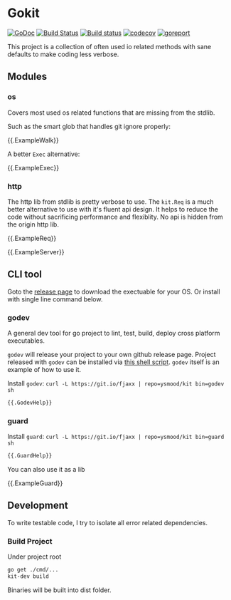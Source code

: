 # Gokit

[![GoDoc](https://godoc.org/github.com/ysmood/kit?status.svg)](http://godoc.org/github.com/ysmood/kit)
[![Build Status](https://travis-ci.org/ysmood/kit.svg?branch=master)](https://travis-ci.org/ysmood/kit)
[![Build status](https://ci.appveyor.com/api/projects/status/im4xdodkpfd5vvwg/branch/master?svg=true)](https://ci.appveyor.com/project/ysmood/kit/branch/master)
[![codecov](https://codecov.io/gh/ysmood/kit/branch/master/graph/badge.svg)](https://codecov.io/gh/ysmood/kit)
[![goreport](https://goreportcard.com/badge/github.com/ysmood/kit)](https://goreportcard.com/report/github.com/ysmood/kit)

This project is a collection of often used io related methods with sane defaults to make coding less verbose.

## Modules

### os

Covers most used os related functions that are missing from the stdlib.

Such as the smart glob that handles git ignore properly:

{{.ExampleWalk}}

A better `Exec` alternative:

{{.ExampleExec}}

### http

The http lib from stdlib is pretty verbose to use. The `kit.Req` is a much better
alternative to use with it's fluent api design. It helps to reduce the code without sacrificing performance and
flexiblity. No api is hidden from the origin http lib.

{{.ExampleReq}}

{{.ExampleServer}}

## CLI tool

Goto the [release page](https://github.com/ysmood/kit/releases) to download the exectuable for your OS.
Or install with single line command below.

### godev

A general dev tool for go project to lint, test, build, deploy cross platform executables.

`godev` will release your project to your own github release page.
Project released with `godev` can be installed via [this shell script](https://github.com/ysmood/github-install).
`godev` itself is an example of how to use it.

Install `godev`: `curl -L https://git.io/fjaxx | repo=ysmood/kit bin=godev sh`

```bash
{{.GodevHelp}}
```

### guard

Install `guard`: `curl -L https://git.io/fjaxx | repo=ysmood/kit bin=guard sh`

```bash
{{.GuardHelp}}
```

You can also use it as a lib

{{.ExampleGuard}}

## Development

To write testable code, I try to isolate all error related dependencies.

### Build Project

Under project root

```bash
go get ./cmd/...
kit-dev build
```

Binaries will be built into dist folder.
